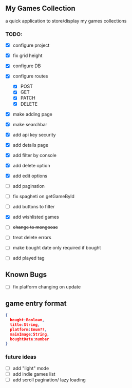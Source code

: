 ## My Games Collection

a quick application to store/display my games collections

### TODO: 
- [X] configure project
- [X] fix grid height
- [X] configure DB
- [X] configure routes
  - [X] POST
  - [X] GET
  - [X] PATCH
  - [X] DELETE
- [X] make adding page
- [X] make searchbar
- [X] add api key security
- [X] add details page
- [X] add filter by console
- [X] add delete option
- [X] add edit options
- [ ] add pagination
- [ ] fix spagheti on getGameById
- [ ] add buttons to filter
- [X] add wishlisted games
- [ ] ~~change to mongoose~~
- [ ] treat delete errors
- [ ] make bought date only required if bought
- [ ] add played tag


## Known Bugs
- [ ] fix platform changing on update


## game entry format

```json
{
  bought:Boolean,
  title:String,
  platform:Enum??,
  mainImage:String,
  boughtDate:number
}
```

### future ideas
- [ ] add "light" mode
- [ ] add indie games list
- [ ] add scroll pagination/ lazy loading
